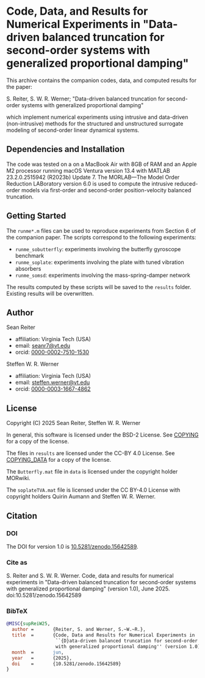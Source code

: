 Code, Data, and Results for Numerical Experiments in "Data-driven 
balanced truncation for second-order systems with generalized proportional 
damping"
===========================================================================

This archive contains the companion codes, data, and computed results for 
the paper:

S. Reiter, S. W. R. Werner; "Data-driven 
 balanced truncation for second-order systems with generalized proportional 
 damping"

which implement numerical experiments using intrusive and data-driven 
(non-intrusive) methods for the structured and unstructured surrogate 
modeling of second-order linear dynamical systems. 


## Dependencies and Installation

The code was tested on a on a MacBook Air with 8GB of RAM and an Apple M2 
processor running macOS Ventura version 13.4 with MATLAB 23.2.0.2515942 
(R2023b) Update 7.
The MORLAB—The Model Order Reduction LABoratory version 6.0 is used to 
compute the intrusive reduced-order models via first-order and second-order
position-velocity balanced truncation.


## Getting Started

The `runme*.m` files can be used to reproduce experiments from Section 6 of 
the companion paper. The scripts correspond to the following experiments:

* `runme_sobutterfly`: experiments involving the butterfly gyroscope 
  benchmark
* `runme_soplate`: experiments involving the plate with tuned vibration 
  absorbers
* `runme_somsd`: experiments involving the mass-spring-damper network

The results computed by these scripts will be saved to the `results`
folder. Existing results will be overwritten.


## Author

Sean Reiter
* affiliation: Virginia Tech (USA)
* email: seanr7@vt.edu
* orcid: [0000-0002-7510-1530](https://orcid.org/0000-0002-7510-1530)

Steffen W. R. Werner
* affiliation: Virginia Tech (USA)
* email: steffen.werner@vt.edu
* orcid: [0000-0003-1667-4862](https://orcid.org/0000-0003-1667-4862)


## License

Copyright (C) 2025 Sean Reiter, Steffen W. R. Werner

In general, this software is licensed under the BSD-2 License.
See [COPYING](COPYING) for a copy of the license.

The files in `results` are licensed under the CC-BY 4.0 License.
See [COPYING_DATA](COPYING_DATA) for a copy of the license.

The `Butterfly.mat` file in `data` is licensed under the copyright holder
MORwiki.

The `soplateTVA.mat` file is licensed under the CC BY-4.0 License with 
copyright holders Quirin Aumann and Steffen W. R. Werner.

## Citation


### DOI

The DOI for version 1.0 is
[10.5281/zenodo.15642589](https://doi.org/10.5281/zenodo.15642589).


### Cite as

S. Reiter and S. W. R. Werner. Code, data and results for numerical 
experiments in "Data-driven balanced truncation for second-order systems 
with generalized proportional damping" (version 1.0), June 2025. 
doi:10.5281/zenodo.15642589


### BibTeX

```BibTeX
@MISC{supReiW25,
  author =       {Reiter, S. and Werner, S.~W.~R.},
  title  =       {Code, Data and Results for Numerical Experiments in
                  ``{D}ata-driven balanced truncation for second-order systems
                  with generalized proportional damping'' (version 1.0)},
  month  =       jun,
  year   =       {2025},
  doi    =       {10.5281/zenodo.15642589}
}
````

